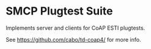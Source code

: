 SMCP Plugtest Suite
===================

Implements server and clients for CoAP ESTI plugtests.

See https://github.com/cabo/td-coap4/ for more info.
